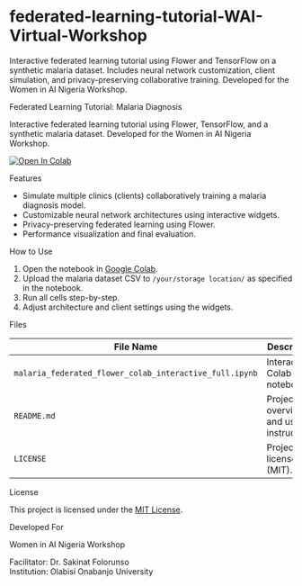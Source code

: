 # federated-learning-tutorial-WAI-Virtual-Workshop
Interactive federated learning tutorial using Flower and TensorFlow on a synthetic malaria dataset. Includes neural network customization, client simulation, and privacy-preserving collaborative training. Developed for the Women in AI Nigeria Workshop.

Federated Learning Tutorial: Malaria Diagnosis

Interactive federated learning tutorial using Flower, TensorFlow, and a synthetic malaria dataset. Developed for the Women in AI Nigeria Workshop.

[![Open In Colab](https://colab.research.google.com/assets/colab-badge.svg)](https://colab.research.google.com/github/your-username/federated-learning-malaria-tutorial/blob/main/Interactive_Federated_Malaria_Workshop_Notebook(3).ipynb)


Features

- Simulate multiple clinics (clients) collaboratively training a malaria diagnosis model.
- Customizable neural network architectures using interactive widgets.
- Privacy-preserving federated learning using Flower.
- Performance visualization and final evaluation.


How to Use

1. Open the notebook in [Google Colab](https://colab.research.google.com/).
2. Upload the malaria dataset CSV to `/your/storage location/` as specified in the notebook.
3. Run all cells step-by-step.
4. Adjust architecture and client settings using the widgets.


Files

| File Name                                          | Description                                        |
|----------------------------------------------------|----------------------------------------------------|
| `malaria_federated_flower_colab_interactive_full.ipynb` | Interactive Colab notebook.                        |
| `README.md`                                        | Project overview and usage instructions.           |
| `LICENSE`                                          | Project license (MIT).                             |


License

This project is licensed under the [MIT License](LICENSE).

Developed For

Women in AI Nigeria Workshop  

Facilitator: Dr. Sakinat Folorunso  
Institution: Olabisi Onabanjo University

